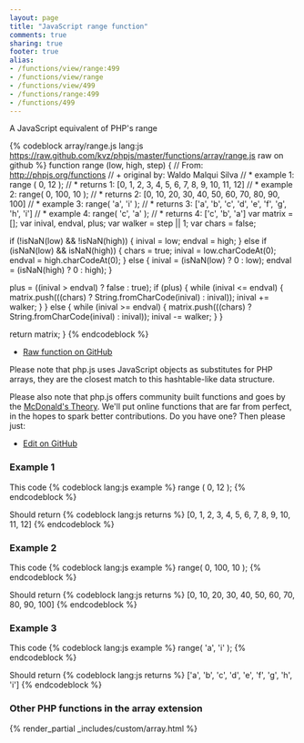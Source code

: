 ```yaml
---
layout: page
title: "JavaScript range function"
comments: true
sharing: true
footer: true
alias:
- /functions/view/range:499
- /functions/view/range
- /functions/view/499
- /functions/range:499
- /functions/499
---
```

<!-- Generated by Rakefile:build -->
A JavaScript equivalent of PHP's range

{% codeblock array/range.js lang:js https://raw.github.com/kvz/phpjs/master/functions/array/range.js raw on github %}
function range (low, high, step) {
  // From: http://phpjs.org/functions
  // +   original by: Waldo Malqui Silva
  // *     example 1: range ( 0, 12 );
  // *     returns 1: [0, 1, 2, 3, 4, 5, 6, 7, 8, 9, 10, 11, 12]
  // *     example 2: range( 0, 100, 10 );
  // *     returns 2: [0, 10, 20, 30, 40, 50, 60, 70, 80, 90, 100]
  // *     example 3: range( 'a', 'i' );
  // *     returns 3: ['a', 'b', 'c', 'd', 'e', 'f', 'g', 'h', 'i']
  // *     example 4: range( 'c', 'a' );
  // *     returns 4: ['c', 'b', 'a']
  var matrix = [];
  var inival, endval, plus;
  var walker = step || 1;
  var chars = false;

  if (!isNaN(low) && !isNaN(high)) {
    inival = low;
    endval = high;
  } else if (isNaN(low) && isNaN(high)) {
    chars = true;
    inival = low.charCodeAt(0);
    endval = high.charCodeAt(0);
  } else {
    inival = (isNaN(low) ? 0 : low);
    endval = (isNaN(high) ? 0 : high);
  }

  plus = ((inival > endval) ? false : true);
  if (plus) {
    while (inival <= endval) {
      matrix.push(((chars) ? String.fromCharCode(inival) : inival));
      inival += walker;
    }
  } else {
    while (inival >= endval) {
      matrix.push(((chars) ? String.fromCharCode(inival) : inival));
      inival -= walker;
    }
  }

  return matrix;
}
{% endcodeblock %}

 - [Raw function on GitHub](https://github.com/kvz/phpjs/blob/master/functions/array/range.js)

Please note that php.js uses JavaScript objects as substitutes for PHP arrays, they are 
the closest match to this hashtable-like data structure. 

Please also note that php.js offers community built functions and goes by the 
[McDonald's Theory](https://medium.com/what-i-learned-building/9216e1c9da7d). We'll put online 
functions that are far from perfect, in the hopes to spark better contributions. 
Do you have one? Then please just: 

 - [Edit on GitHub](https://github.com/kvz/phpjs/edit/master/functions/array/range.js)

### Example 1
This code
{% codeblock lang:js example %}
range ( 0, 12 );
{% endcodeblock %}

Should return
{% codeblock lang:js returns %}
[0, 1, 2, 3, 4, 5, 6, 7, 8, 9, 10, 11, 12]
{% endcodeblock %}

### Example 2
This code
{% codeblock lang:js example %}
range( 0, 100, 10 );
{% endcodeblock %}

Should return
{% codeblock lang:js returns %}
[0, 10, 20, 30, 40, 50, 60, 70, 80, 90, 100]
{% endcodeblock %}

### Example 3
This code
{% codeblock lang:js example %}
range( 'a', 'i' );
{% endcodeblock %}

Should return
{% codeblock lang:js returns %}
['a', 'b', 'c', 'd', 'e', 'f', 'g', 'h', 'i']
{% endcodeblock %}


### Other PHP functions in the array extension
{% render_partial _includes/custom/array.html %}
